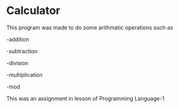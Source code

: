 # Calculator

This program was made to do some arithmatic operations such as

-addition

-subtraction

-division

-multiplication 

-mod

This was an assignment in lesson of Programming Language-1
